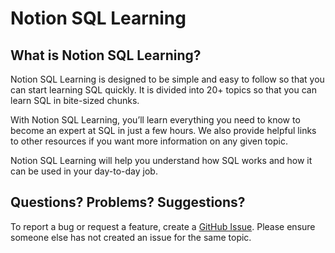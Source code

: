 # Notion SQL Learning

## What is Notion SQL Learning?
Notion SQL Learning is designed to be simple and easy to follow so that you can start learning SQL quickly. It is divided into 20+ topics so that you can learn SQL in bite-sized chunks.

With Notion SQL Learning, you’ll learn everything you need to know to become an expert at SQL in just a few hours. We also provide helpful links to other resources if you want more information on any given topic.

Notion SQL Learning will help you understand how SQL works and how it can be used in your day-to-day job.


## Questions? Problems? Suggestions?

To report a bug or request a feature, create a [GitHub Issue](https://github.com/mergisi/Notion-SQL-Learning/issues). Please ensure someone else has not created an issue for the same topic.
